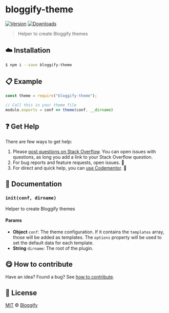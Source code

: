 <!-- Please do not edit this file. Edit the `blah` field in the `package.json` instead. If in doubt, open an issue. -->


# bloggify-theme

 [![Version](https://img.shields.io/npm/v/bloggify-theme.svg)](https://www.npmjs.com/package/bloggify-theme) [![Downloads](https://img.shields.io/npm/dt/bloggify-theme.svg)](https://www.npmjs.com/package/bloggify-theme)

> Helper to create Bloggify themes

## :cloud: Installation

```sh
$ npm i --save bloggify-theme
```


## :clipboard: Example



```js
const theme = require("bloggify-theme");

// Call this in your theme file
module.exports = conf => theme(conf, __dirname)
```



## :question: Get Help

There are few ways to get help:

 1. Please [post questions on Stack Overflow](https://stackoverflow.com/questions/ask). You can open issues with questions, as long you add a link to your Stack Overflow question.
 2. For bug reports and feature requests, open issues. :bug:
 3. For direct and quick help, you can [use Codementor](https://www.codementor.io/johnnyb). :rocket:


## :memo: Documentation


### `init(conf, dirname)`
Helper to create Bloggify themes

#### Params

- **Object** `conf`: The theme configuration. If it contains the `templates` array, those will be added as templates. The `options` property will be used to set the default data for each template.
- **String** `dirname`: The root of the plugin.



## :yum: How to contribute
Have an idea? Found a bug? See [how to contribute][contributing].



## :scroll: License

[MIT][license] © [Bloggify][website]

[license]: http://showalicense.com/?fullname=Bloggify%20%3Csupport%40bloggify.org%3E%20(https%3A%2F%2Fbloggify.org)&year=2015#license-mit
[website]: https://bloggify.org
[contributing]: /CONTRIBUTING.md
[docs]: /DOCUMENTATION.md

